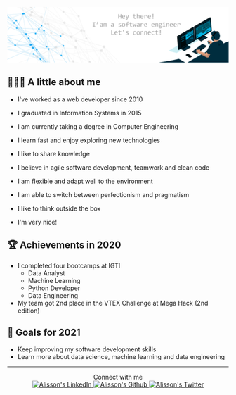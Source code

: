 ![Software Engineer](./banner.png)

## 👨🏻‍💻 A little about me

- I've worked as a web developer since 2010

- I graduated in Information Systems in 2015

- I am currently taking a degree in Computer Engineering

- I learn fast and enjoy exploring new technologies

- I like to share knowledge

- I believe in agile software development, teamwork and clean code

- I am flexible and adapt well to the environment

- I am able to switch between perfectionism and pragmatism

- I like to think outside the box

- I'm very nice!

## 🏆️ Achievements in 2020

- I completed four bootcamps at IGTI
  - Data Analyst
  - Machine Learning
  - Python Developer
  - Data Engineering
- My team got 2nd place in the VTEX Challenge at Mega Hack (2nd edition)

## 🎯 Goals for 2021

- Keep improving my software development skills
- Learn more about data science, machine learning and data engineering

---

<p align="center">
  Connect with me
  <br>
  <a href="https://www.linkedin.com/in/alissonmartineli/">
    <img alt="Alisson's LinkedIn" width="30" src="https://cdn.jsdelivr.net/npm/simple-icons@v3/icons/linkedin.svg" />
  </a>
  <a href="https://github.com/alissonmartineli">
    <img alt="Alisson's Github" width="30" src="https://cdn.jsdelivr.net/npm/simple-icons@v3/icons/github.svg" />
  </a>
  <a href="https://twitter.com/alissomartineli">
    <img alt="Alisson's Twitter" width="30" src="https://cdn.jsdelivr.net/npm/simple-icons@v3/icons/twitter.svg" />
  </a>
</p>
